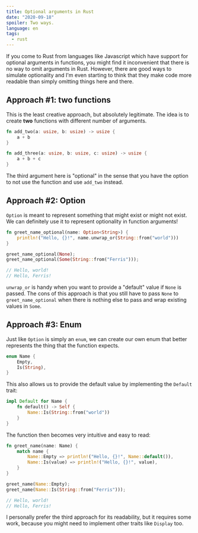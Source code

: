 ```yaml
---
title: Optional arguments in Rust
date: "2020-09-18"
spoiler: Two ways.
language: en
tags:
  - rust
---
```


If you come to Rust from languages like Javascript which have support for optional arguments in functions, you might find it inconvenient that there is no way to omit arguments in Rust. However, there are good ways to simulate optionality and I'm even starting to think that they make code more readable than simply omitting things here and there.

## Approach #1: two functions

This is the least creative approach, but absolutely legitimate. The idea is to create **two** functions with different number of arguments.

```rust
fn add_two(a: usize, b: usize) -> usize {
    a + b
}

fn add_three(a: usize, b: usize, c: usize) -> usize {
    a + b + c
}
```

The third argument here is "optional" in the sense that you have the option to not use the function and use `add_two` instead.

## Approach #2: Option<T>

`Option` is meant to represent something that might exist or might not exist. We can definitely use it to represent optionality in function arguments!

```rust
fn greet_name_optional(name: Option<String>) {
    println!("Hello, {}!", name.unwrap_or(String::from("world")))
}

greet_name_optional(None);
greet_name_optional(Some(String::from("Ferris")));

// Hello, world!
// Hello, Ferris!
```

`unwrap_or` is handy when you want to provide a "default" value if `None` is passed. The cons of this approach is that you still have to pass `None` to `greet_name_optional` when there is nothing else to pass and wrap existing values in `Some`.

## Approach #3: Enum

Just like `Option` is simply an `enum`, we can create our own enum that better represents the thing that the function expects.

```rust
enum Name {
    Empty,
    Is(String),
}
```

This also allows us to provide the default value by implementing the `Default` trait:

```rust
impl Default for Name {
    fn default() -> Self {
        Name::Is(String::from("world"))
    }
}
```

The function then becomes very intuitive and easy to read:

```rust
fn greet_name(name: Name) {
    match name {
        Name::Empty => println!("Hello, {}!", Name::default()),
        Name::Is(value) => println!("Hello, {}!", value),
    }
}

greet_name(Name::Empty);
greet_name(Name::Is(String::from("Ferris")));

// Hello, world!
// Hello, Ferris!
```

I personally prefer the third approach for its readability, but it requires some work, because you might need to implement other traits like `Display` too.
